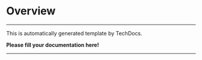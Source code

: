 # Overview

---

This is automatically generated template by TechDocs.

**Please fill your documentation here!**

---